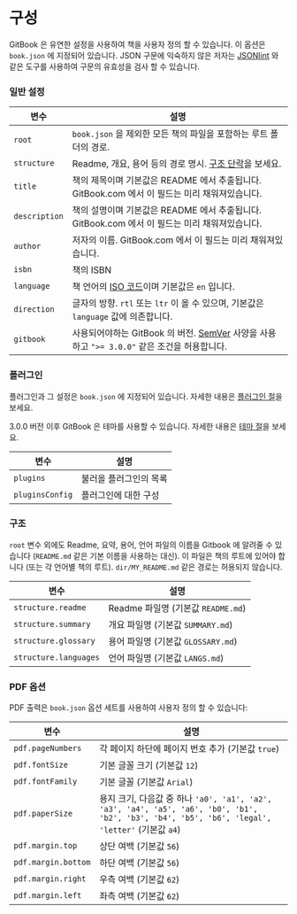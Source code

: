 # 구성

GitBook 은 유연한 설정을 사용하여 책을 사용자 정의 할 수 있습니다. 이 옵션은
`book.json` 에 지정되어 있습니다. JSON 구문에 익숙하지 않은 저자는
[JSONlint](http://jsonlint.com) 와 같은 도구를 사용하여 구문의 유효성을 검사 할
수 있습니다.

### 일반 설정

| 변수 | 설명 |
| -------- | ----------- |
| `root` | `book.json` 을 제외한 모든 책의 파일을 포함하는 루트 폴더의 경로. |
| `structure` | Readme, 개요, 용어 등의 경로 명시. [구조 단락](#structure)을 보세요. |
| `title` | 책의 제목이며 기본값은 README 에서 추출됩니다. GitBook.com 에서 이 필드는 미리 채워져있습니다. |
| `description` | 책의 설명이며 기본값은 README 에서 추출됩니다. GitBook.com 에서 이 필드는 미리 채워져있습니다. |
| `author` | 저자의 이름. GitBook.com 에서 이 필드는 미리 채워져있습니다. |
| `isbn` | 책의 ISBN |
| `language` | 책 언어의 [ISO 코드](https://en.wikipedia.org/wiki/List_of_ISO_639-1_codes)이며 기본값은 `en` 입니다. |
| `direction` | 글자의 방향. `rtl` 또는 `ltr` 이 올 수 있으며, 기본값은 `language` 값에 의존합니다. |
| `gitbook` | 사용되어야하는 GitBook 의 버전. [SemVer](http://semver.org) 사양을 사용하고 `">= 3.0.0"` 같은 조건을 허용합니다. |

### 플러그인

플러그인과 그 설정은 `book.json` 에 지정되어 있습니다. 자세한 내용은
[플러그인 절](plugins/README.md)을 보세요.

3.0.0 버전 이후 GitBook 은 테마를 사용할 수 있습니다. 자세한 내용은
[테마 절](themes/README.md)을 보세요.

| 변수 | 설명 |
| -------- | ----------- |
| `plugins` | 불러올 플러그인의 목록 |
| `pluginsConfig` | 플러그인에 대한 구성 |

### 구조

`root` 변수 외에도 Readme, 요약, 용어, 언어 파일의 이름을 Gitbook 에 알려줄 수
있습니다 (`README.md` 같은 기본 이름을 사용하는 대신). 이 파일은 책의 루트에
있어야 합니다 (또는 각 언어별 책의 루트). `dir/MY_README.md` 같은 경로는
허용되지 않습니다.

| 변수 | 설명 |
| -------- | ----------- |
| `structure.readme` | Readme 파일명 (기본값 `README.md`) |
| `structure.summary` | 개요 파일명 (기본값 `SUMMARY.md`) |
| `structure.glossary` | 용어 파일명 (기본값 `GLOSSARY.md`) |
| `structure.languages` | 언어 파일명 (기본값 `LANGS.md`) |

### PDF 옵션

PDF 출력은 `book.json` 옵션 세트를 사용하여 사용자 정의 할 수 있습니다:

| 변수 | 설명 |
| -------- | ----------- |
| `pdf.pageNumbers` | 각 페이지 하단에 페이지 번호 추가 (기본값 `true`) |
| `pdf.fontSize` | 기본 글꼴 크기 (기본값 `12`) |
| `pdf.fontFamily` | 기본 글꼴 (기본값 `Arial`) |
| `pdf.paperSize` | 용지 크기, 다음값 중 하나 `'a0', 'a1', 'a2', 'a3', 'a4', 'a5', 'a6', 'b0', 'b1', 'b2', 'b3', 'b4', 'b5', 'b6', 'legal', 'letter'` (기본값 `a4`) |
| `pdf.margin.top` | 상단 여백 (기본값 `56`) |
| `pdf.margin.bottom` | 하단 여백 (기본값 `56`) |
| `pdf.margin.right` | 우측 여백 (기본값 `62`) |
| `pdf.margin.left` | 좌측 여백 (기본값 `62`) |
